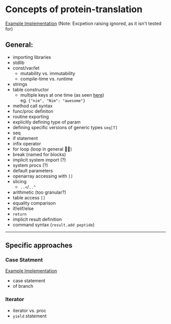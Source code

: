 # Concepts of protein-translation

[Example Implementation](https://github.com/exercism/nim/blob/master/exercises/protein-translation/example.nim)
(Note: Excpetion raising ignored, as it isn't tested for)

## General:

- importing libraries
- stdlib
- const/var/let
  - mutability vs. immutability
  - compile-time vs. runtime
- strings
- table constructor
  - multiple keys at one time (as seen [here](https://exercism.io/tracks/nim/exercises/protein-translation/solutions/fc829b982b274a80883f7f82d6e8faaf))
    <br />
    eg. `{"nim", "Nim": "awesome"}`
- method call syntax
- func/proc definiton
- routine exporting
- explicitly defining type of param
- defining specific versions of generic types `seq[T]`
- seq
- if statement
- infix operator
- for loop (loop in general :man_shrugging:)
- break (named for blocks)
- implicit system import (?)
- system procs (?)
- default parameters
- openarray accessing with `[]`
- slicing
  - `..<`/`..^`
- arithmetic (too granular?)
- table access `[]`
- equality comparison
- if/elif/else
- `return`
- implicit result definition
- command syntax (`result.add peptide`)

---

## Specific approaches

### Case Statment

[Example Implementation](https://exercism.io/tracks/nim/exercises/protein-translation/solutions/1078c01ba467400881b40827ffd1b84f)

- case statement
- of branch

### Iterator

- iterator vs. proc
- `yield` statement
